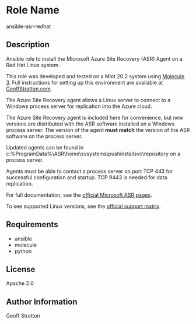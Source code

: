 Role Name
=========
ansible-asr-redhat

Description
---------------
Ansible role to install the Microsoft Azure Site Recovery (ASR) Agent on a Red Hat Linux system.

This role was developed and tested on a Mint 20.2 system using [Molecule 3](https://molecule.readthedocs.io/en/latest/). Full instructions for setting up this environment are available at [GeoffStratton.com](https://www.geoffstratton.com/test-ansible-roles-molecule-3-and-red-hat-docker-images-linux-mint).

The Azure Site Recovery agent allows a Linux server to connect to a Windows process server for replication into the Azure cloud.

The Azure Site Recovery agent is included here for convenience, but new versions are distributed with the ASR software installed on a Windows process server. The version of the agent **must match** the version of the ASR software on the process server.

Updated agents can be found in c:\%ProgramData%\ASR\home\svsystems\pushinstallsvc\repository on a process server.

Agents must be able to contact a process server on port TCP 443 for successful configuration and startup. TCP 9443 is needed for data replication.

For full documentation, see the [official Microsoft ASR pages](https://docs.microsoft.com/en-us/azure/site-recovery/vmware-azure-install-mobility-service).

To see supported Linux versions, see the [official support matrix](https://docs.microsoft.com/en-us/azure/site-recovery/vmware-physical-azure-support-matrix).

Requirements
--------------
* ansible
* molecule
* python

License
-------
Apache 2.0

Author Information
------------------
Geoff Stratton
